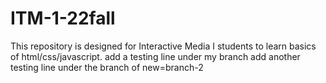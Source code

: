 # ITM-1-22fall
This repository is designed for Interactive Media I students to learn basics of html/css/javascript.
add a testing line under my branch
add another testing line under the branch of new=branch-2

